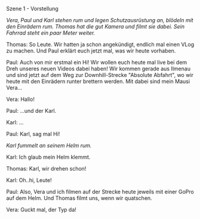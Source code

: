 Szene 1 - Vorstellung

*Vera, Paul und Karl stehen rum und legen Schutzausrüstung an, blödeln mit den Einrädern rum.
Thomas hat die gut Kamera und filmt sie dabei. Sein Fahrrad steht ein paar Meter weiter.*

Thomas: So Leute. Wir hatten ja schon angekündigt, endlich mal einen VLog zu machen.
Und Paul erklärt euch jetzt mal, was wir heute vorhaben.

Paul: Auch von mir erstmal ein Hi! Wir wollen euch heute mal live bei dem Dreh unseres neuen Videos dabei haben!
Wir kommen gerade aus Ilmenau und sind jetzt auf dem Weg zur Downhill-Strecke "Absolute Abfahrt",
wo wir heute mit den Einrädern runter brettern werden. Mit dabei sind mein Mausi Vera...

Vera: Hallo!

Paul: ...und der Karl.

Karl: ...

Paul: Karl, sag mal Hi!

*Karl fummelt an seinem Helm rum.*

Karl: Ich glaub mein Helm klemmt.

Thomas: Karl, wir drehen schon!

Karl: Oh..hi, Leute!

Paul: Also, Vera und ich filmen auf der Strecke heute jeweils mit einer GoPro auf dem Helm.
Und Thomas filmt uns, wenn wir quatschen.

Vera: Guckt mal, der Typ da!
